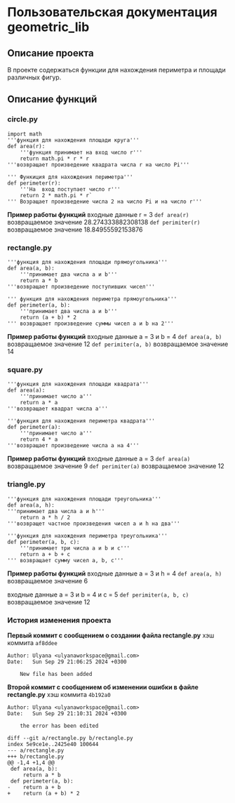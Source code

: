# Пользовательская документация geometric_lib
## Описание проекта 
В проекте содержаться функции для нахождения периметра и площади различных фигур.
## Описание функций 
### circle.py
```
import math 
'''функция для нахождения площади круга''' 
def area(r): 
	'''функция принимает на вход число r'''
    return math.pi * r * r 
'''возвращает произведение квадрата числа r на число Pi'''
```
``` 
''' Функиция для нахождения периметрa'''
def perimeter(r): 
	'''На  вход поступает число r'''
    return 2 * math.pi * r` 
''' Возращает произведение числа 2 на число Pi и на число r'''
```
**Пример работы функций**
входные данные  r = 3
``def area(r)`` 
возвращаемое значение 28.274333882308138
``def perimiter(r)``
возвращаемое значение 18.84955592153876

### rectangle.py 
```
'''функция для нахождения площади прямоугольника'''
def area(a, b):  
	'''принимает два числа a и b'''
    return a * b  
'''возвращает произведение поступивших чисел'''
```
```
''' функция для нахождения периметра прямоугольника'''
def perimeter(a, b): 
	'''принимает два числа a и b'''  
    return (a + b) * 2
''' возвращает произведение суммы чисел a и b на 2''' 
```
**Пример работы функций**
входные данные  a = 3 и b = 4
``def area(a, b)`` 
возвращаемое значение 12
``def perimiter(a, b)``
возвращаемое значение 14

### square.py
```
'''функция для нахождения площади квадрата'''
def area(a): 
	'''принимает число a''' 
    return a * a 
'''возвращает квадрат числа a'''
``` 
  
```
'''функция для нахождения периметра квадрата'''
def perimeter(a): 
	'''принимает число a'''
    return 4 * a 
'''возвращает произведение числа a на 4'''
```

**Пример работы функций**
входные данные  a = 3 
``def area(a)`` 
возвращаемое значение 9
``def perimiter(a)``
возвращаемое значение 12
### triangle.py
```
'''функция для нахождения площади треугольника'''
def area(a, h):
'''принимает два числа a и h''' 
    return a * h / 2 
'''возвращет частное произведения чисел a и h на два'''
```
```
'''функция для нахождения периметра треугольника'''
def perimeter(a, b, c):
	'''принимает три числа a и b и c'''
    return a + b + c 
''' возвращает сумму чисел a, b, c'''
```
**Пример работы функций**
входные данные  a = 3 и h = 4 
``def area(a, h)`` 
возвращаемое значение 6

входные данные  a = 3 и b = 4 и c = 5
``def perimiter(a, b, c)``
возвращаемое значение 12

### История изменения проекта
**Первый коммит с сообщением о создании файла rectangle.py**
хэш коммита ```af8ddee```
``` commit af8ddee63d822ffcd54144ad76b6045b99454248
Author: Ulyana <ulyanaworkspace@gmail.com>
Date:   Sun Sep 29 21:06:25 2024 +0300

    New file has been added
```
**Второй коммит с сообщением 
об изменении ошибки в файле rectangle.py**
хэш коммита ```4b192a0```
``` commit 4b192a098aa16f9e29811e97fd65c283e2b576be (HEAD -> branch_new)
Author: Ulyana <ulyanaworkspace@gmail.com>
Date:   Sun Sep 29 21:10:31 2024 +0300

    the error has been edited

```
```
diff --git a/rectangle.py b/rectangle.py
index 5e9ce1e..2425e40 100644
--- a/rectangle.py
+++ b/rectangle.py
@@ -1,4 +1,4 @@
 def area(a, b):
     return a * b
 def perimeter(a, b):
-    return a + b
+    return (a + b) * 2

```

